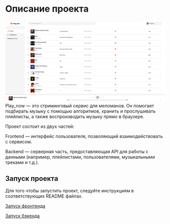 # Описание проекта
![Play_now Preview](streaming_service/public/img/player.jpg)
Play_now — это стриминговый сервис для меломанов. Он помогает подбирать музыку с помощью алгоритмов, хранить и прослушивать плейлисты, а также воспроизводить музыку прямо в браузере.

Проект состоит из двух частей:

Frontend — интерфейс пользователя, позволяющий взаимодействовать с сервисом.

Backend — серверная часть, предоставляющая API для работы с данными (например, плейлистами, пользователями, музыкальными треками и т.д.).

## Запуск проекта
Для того чтобы запустить проект, следуйте инструкциям в соответствующих README файлах.

[Запуск фронтенда](streaming_service/README.md)

[Запуск бэкенда](streaming_service_api/README.md)
